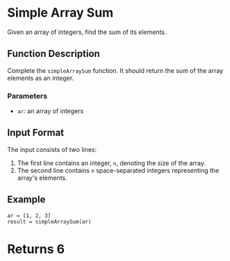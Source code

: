 # Simple Array Sum

Given an array of integers, find the sum of its elements.

## Function Description

Complete the `simpleArraySum` function. It should return the sum of the array elements as an integer.

### Parameters

- `ar`: an array of integers

## Input Format

The input consists of two lines:

1. The first line contains an integer, `n`, denoting the size of the array.
2. The second line contains `n` space-separated integers representing the array's elements.

## Example

```
ar = [1, 2, 3]
result = simpleArraySum(ar)
```
# Returns 6